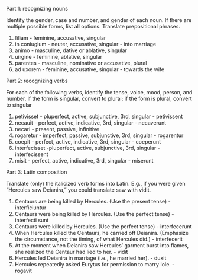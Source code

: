 Part 1: recognizing nouns

Identify the gender, case and number, and gender of each noun. If there are multiple possible forms, list all options. Translate prepositional phrases.

1. filiam - feminine, accusative, singular
1. in coniugium - neuter, accusative, singular - into marriage
1. animo - masculine, dative or ablative, singular
1. uirgine - feminine, ablative, singular
1. parentes - masculine, nominative or accusative, plural
1. ad uxorem - feminine, accusative, singular - towards the wife

Part 2: recognizing verbs

For each of the following verbs,
identify the tense, voice, mood, person, and number.
if the form is singular, convert to plural; if the form is plural, convert to singular

1. petivisset - pluperfect, active, subjunctive, 3rd, singular - petivissent
1. necauit - perfect, active, indicative, 3rd, singular - necaverunt
1. necari - present, passive, infinitive
1. rogaretur - imperfect, passive, subjunctive, 3rd, singular - rogarentur
1. coepit - perfect, active, indicative, 3rd, singular - coeperunt
1. interfecisset -pluperfect, active, subjunctive, 3rd, singular - interfecissent
1. misit - perfect, active, indicative, 3rd, singular - miserunt

Part 3: Latin composition

Translate (only) the italicized verb forms into Latin. E.g., if you were given “Hercules saw Deianira,” you could translate saw with vidit.

1. Centaurs are being killed by Hercules. (Use the present tense) - interficiuntur
1. Centaurs were being killed by Hercules. (Use the perfect tense) - interfecti sunt
1. Centaurs were killed by Hercules. (Use the perfect tense) - interfecerunt
1. When Hercules killed the Centaurs, he carried off Deianira. (Emphasize the circumstance, not the timing, of what Hercules did.) - interfecerit
1. At the moment when Deianira saw Hercules’ garment burst into flames, she realized the Centaur had lied to her. - vidit
1. Hercules led Deianira in marriage (i.e., he married her). - duxit
1. Hercules repeatedly asked Eurytus for permission to marry Iole. - rogavit
